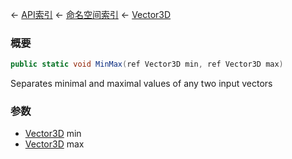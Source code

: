 ← [API索引](Api-Index) ← [命名空间索引](Namespace-Index) ← [Vector3D](VRageMath.Vector3D)

### 概要

```csharp
public static void MinMax(ref Vector3D min, ref Vector3D max)
```

Separates minimal and maximal values of any two input vectors

### 参数

* [Vector3D](VRageMath.Vector3D) min
* [Vector3D](VRageMath.Vector3D) max

